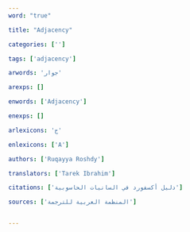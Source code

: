 ```yaml
---
word: "true"

title: "Adjacency"

categories: ['']

tags: ['adjacency']

arwords: 'جوار'

arexps: []

enwords: ['Adjacency']

enexps: []

arlexicons: 'ج'

enlexicons: ['A']

authors: ['Ruqayya Roshdy']

translators: ['Tarek Ibrahim']

citations: ['دليل أكسفورد في السانيات الحاسوبية']

sources: ['المنظمة العربية للترجمة']


---
```

